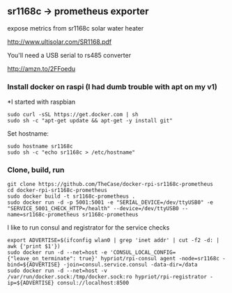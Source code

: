 ## sr1168c -> prometheus exporter

expose metrics from sr1168c solar water heater

http://www.ultisolar.com/SR1168.pdf

You'll need a USB serial to rs485 converter

http://amzn.to/2FFoedu


### Install docker on raspi (I had dumb trouble with apt on my v1)
\*I started with raspbian

```
sudo curl -sSL https://get.docker.com | sh
sudo sh -c "apt-get update && apt-get -y install git"
```

Set hostname:
```
sudo hostname sr1168c 
sudo sh -c "echo sr1168c > /etc/hostname"
```

### Clone, build, run
```
git clone https://github.com/TheCase/docker-rpi-sr1168c-prometheus
cd docker-rpi-sr1168c-prometheus
sudo docker build -t sr1168c-prometheus .
sudo docker run -d -p 5001:5001 -e "SERIAL_DEVICE=/dev/ttyUSB0" -e "SERVICE_5001_CHECK_HTTP=/health" --device=/dev/ttyUSB0 --name=sr1168c-prometheus sr1168c-prometheus
```

I like to run consul and registrator for the service checks
```
export ADVERTISE=$(ifconfig wlan0 | grep 'inet addr' | cut -f2 -d: | awk {'print $1'})
sudo docker run -d --net=host -e 'CONSUL_LOCAL_CONFIG={"leave_on_terminate": true}' hypriot/rpi-consul agent -node=sr1168c -bind=${ADVERTISE} -join=consul.service.consul -data-dir=/data
sudo docker run -d --net=host -v /var/run/docker.sock:/tmp/docker.sock:ro hypriot/rpi-registrator -ip=${ADVERTISE} consul://localhost:8500
```
